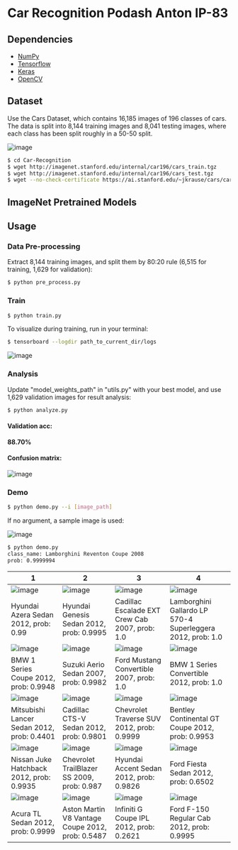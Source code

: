 # Car Recognition Podash Anton IP-83

## Dependencies

- [NumPy](http://docs.scipy.org/doc/numpy-1.10.1/user/install.html)
- [Tensorflow](https://www.tensorflow.org/versions/r0.8/get_started/os_setup.html)
- [Keras](https://keras.io/#installation)
- [OpenCV](https://opencv-python-tutroals.readthedocs.io/en/latest/)

## Dataset

Use the Cars Dataset, which contains 16,185 images of 196 classes of cars. The data is split into 8,144 training images and 8,041 testing images, where each class has been split roughly in a 50-50 split.

 ![image](https://github.com/podash/Car-Recognition/blob/main/images/random.jpg)


```bash
$ cd Car-Recognition
$ wget http://imagenet.stanford.edu/internal/car196/cars_train.tgz
$ wget http://imagenet.stanford.edu/internal/car196/cars_test.tgz
$ wget --no-check-certificate https://ai.stanford.edu/~jkrause/cars/car_devkit.tgz
```

## ImageNet Pretrained Models

## Usage

### Data Pre-processing
Extract 8,144 training images, and split them by 80:20 rule (6,515 for training, 1,629 for validation):
```bash
$ python pre_process.py
```

### Train
```bash
$ python train.py
```

To visualize during training, run in your terminal:
```bash
$ tensorboard --logdir path_to_current_dir/logs
```

 ![image](https://github.com/podash/Car-Recognition/blob/main/imagesimages/train.jpg)

### Analysis
Update "model_weights_path" in "utils.py" with your best model, and use 1,629 validation images for result analysis:
```bash
$ python analyze.py
```

#### Validation acc:
**88.70%**

#### Confusion matrix:

 ![image](https://github.com/podash/Car-Recognition/blob/main/imagesimages/confusion_matrix.jpg)


### Demo

```bash
$ python demo.py --i [image_path]
```
If no argument, a sample image is used:

 ![image](https://github.com/podash/Car-Recognition/blob/main/imagesimages/samples/07647.jpg)

```bash
$ python demo.py
class_name: Lamborghini Reventon Coupe 2008
prob: 0.9999994
```

1 | 2 | 3 | 4 |
|---|---|---|---|
|![image](https://github.com/podash/Car-Recognition/blob/main/imagesimages/0_out.png)  | ![image](https://github.com/podash/Car-Recognition/blob/main/imagesimages/1_out.png) | ![image](https://github.com/podash/Car-Recognition/blob/main/imagesimages/2_out.png)|![image](https://github.com/podash/Car-Recognition/blob/main/imagesimages/3_out.png) |
|Hyundai Azera Sedan 2012, prob: 0.99|Hyundai Genesis Sedan 2012, prob: 0.9995|Cadillac Escalade EXT Crew Cab 2007, prob: 1.0|Lamborghini Gallardo LP 570-4 Superleggera 2012, prob: 1.0|
|![image](https://github.com/podash/Car-Recognition/blob/main/imagesimages/4_out.png)  | ![image](https://github.com/podash/Car-Recognition/blob/main/imagesimages/5_out.png) | ![image](https://github.com/podash/Car-Recognition/blob/main/imagesimages/6_out.png)|![image](https://github.com/podash/Car-Recognition/blob/main/imagesimages/7_out.png) |
|BMW 1 Series Coupe 2012, prob: 0.9948|Suzuki Aerio Sedan 2007, prob: 0.9982|Ford Mustang Convertible 2007, prob: 1.0|BMW 1 Series Convertible 2012, prob: 1.0|
|![image](https://github.com/podash/Car-Recognition/blob/main/imagesimages/8_out.png)  | ![image](https://github.com/podash/Car-Recognition/blob/main/imagesimages/9_out.png) | ![image](https://github.com/podash/Car-Recognition/blob/main/imagesimages/10_out.png)|![image](https://github.com/podash/Car-Recognition/blob/main/imagesimages/11_out.png)|
|Mitsubishi Lancer Sedan 2012, prob: 0.4401|Cadillac CTS-V Sedan 2012, prob: 0.9801|Chevrolet Traverse SUV 2012, prob: 0.9999|Bentley Continental GT Coupe 2012, prob: 0.9953|
|![image](https://github.com/podash/Car-Recognition/blob/main/imagesimages/12_out.png) | ![image](https://github.com/podash/Car-Recognition/blob/main/imagesimages/13_out.png)| ![image](https://github.com/podash/Car-Recognition/blob/main/imagesimages/14_out.png)|![image](https://github.com/podash/Car-Recognition/blob/main/imagesimages/15_out.png)|
|Nissan Juke Hatchback 2012, prob: 0.9935|Chevrolet TrailBlazer SS 2009, prob: 0.987|Hyundai Accent Sedan 2012, prob: 0.9826|Ford Fiesta Sedan 2012, prob: 0.6502|
|![image](https://github.com/podash/Car-Recognition/blob/main/imagesimages/16_out.png) | ![image](https://github.com/podash/Car-Recognition/blob/main/imagesimages/17_out.png)|![image](https://github.com/podash/Car-Recognition/blob/main/imagesimages/18_out.png) | ![image](https://github.com/podash/Car-Recognition/images/19_out.png)|
|Acura TL Sedan 2012, prob: 0.9999|Aston Martin V8 Vantage Coupe 2012, prob: 0.5487|Infiniti G Coupe IPL 2012, prob: 0.2621|Ford F-150 Regular Cab 2012, prob: 0.9995|
